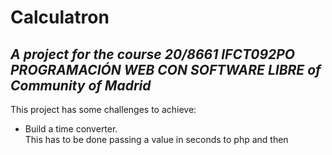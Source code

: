 # Calculatron

## _A project for the course 20/8661 IFCT092PO PROGRAMACIÓN WEB CON SOFTWARE LIBRE of Community of Madrid_

This project has some challenges to achieve:

-   Build a time converter.  
     This has to be done passing a value in seconds to php
    and then
